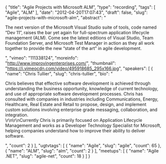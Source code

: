 {
  "title": "Agile Projects with Microsoft ALM",
  "type": "recording",
  "tags": [
    "Agile",
    "ALM"
  ],
  "date": "2012-04-20T17:07:43",
  "draft": false,
  "slug": "agile-projects-with-microsoft-alm",
  "abstract": "<p>The next version of the Microsoft Visual Studio suite of tools, code named “Dev 11”, raises the bar yet again for full-spectrum application lifecycle management (ALM). Come see the latest editions of Visual Studio, Team Foundation Server, and Microsoft Test Manager in action as they all work together to provide the new “state of the art” in agile development.</p>",
  "vimeo": "111338124",
  "moreinfo": "http://www.improvingenterprises.com/",
  "thumbnail": "https://i.vimeocdn.com/video/495918685_295x166.jpg",
  "speakers": [
    {
      "name": "Chris Tullier",
      "slug": "chris-tullier",
      "bio": "<p>Chris believes that effective software development is achieved through understanding the business opportunity, knowledge of current technology, and use of appropriate software development processes. Chris has consulted with companies in industries including Communications, Energy, Healthcare, Real Estate and Retail to propose, design, and implement custom solutions involving enterprise grade messaging, collaboration, and integration.<br />\r\n\r\nCurrently Chris is primarily focused on Application Lifecycle Management and works as a Developer Technology Specialist for Microsoft, helping companies understand how to improve their ability to deliver software.</p>",
      "count": 2
    }
  ],
  "ugtvtags": [
    {
      "name": "Agile",
      "slug": "agile",
      "count": 65
    },
    {
      "name": "ALM",
      "slug": "alm",
      "count": 2
    }
  ],
  "meetups": [
    {
      "name": "Agile .NET",
      "slug": "agile-net",
      "count": 18
    }
  ]
}